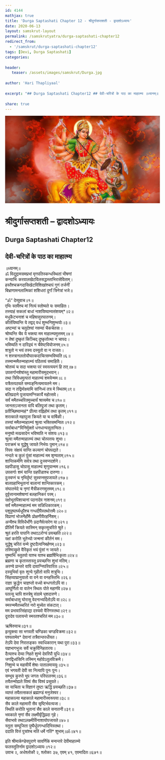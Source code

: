 ```yaml
---
id: 4144    
mathjax: true    
title: 'Durga Saptashati Chapter 12 - श्रीदुर्गासप्तशती - द्वादशोऽध्यायः'    
date: 2020-06-13    
layout: samskrut-layout 
permalink: /samskrutyatra/durga-saptashati-chapter12
redirect_from: 
  - '/samskrut/durga-saptashati-chapter12'
tags: [Devi, Durga Saptashati]    
categories:    
    
header:    
   teaser: /assets/images/samskrut/Durga.jpg    
    
author: 'Hari Thapliyaal'    
    
excerpt: "## Durga Saptashati Chapter12 ## देवी-चरित्रों के पाठ का माहात्म्य ॥ध्यानम्॥ ॐ विद्युद्दामसमप्रभां मृगपतिस्कन्धस्थितां भीषणां कन्याभिः करवालखेटविलसद्धस्ताभिरासेविताम्। हस्तैश्‍चक्रगदासिखेटविशिखांश्‍चापं गुणं तर्जनीं बिभ्राणामनलात्मिकां शशिधरां दुर्गां त्रिनेत्रां भजे॥ “ॐ” देव्युवाच॥१॥ एभिः स्तवैश्‍च मां नित्यं स्तोष्यते यः समाहितः। तस्याहं सकलां बाधां नाशयिष्याम्यसंशयम्*॥२॥ मधुकैटभनाशं च"
    
share: true    
---
```

![](/assets/images/samskrut/Durga.jpg)    
    
# श्रीदुर्गासप्तशती – द्वादशोऽध्यायः    
## Durga Saptashati Chapter12    
    
## देवी-चरित्रों के पाठ का माहात्म्य    
    
    
॥ध्यानम्॥    
ॐ विद्युद्दामसमप्रभां मृगपतिस्कन्धस्थितां भीषणां    
कन्याभिः करवालखेटविलसद्धस्ताभिरासेविताम्।    
हस्तैश्‍चक्रगदासिखेटविशिखांश्‍चापं गुणं तर्जनीं    
बिभ्राणामनलात्मिकां शशिधरां दुर्गां त्रिनेत्रां भजे॥    
    
“ॐ” देव्युवाच॥१॥    
एभिः स्तवैश्‍च मां नित्यं स्तोष्यते यः समाहितः।    
तस्याहं सकलां बाधां नाशयिष्याम्यसंशयम्*॥२॥    
मधुकैटभनाशं च महिषासुरघातनम्।    
कीर्तयिष्यन्ति ये तद्वद् वधं शुम्भनिशुम्भयोः॥३॥    
अष्टम्यां च चतुर्दश्यां नवम्यां चैकचेतसः।    
श्रोष्यन्ति चैव ये भक्त्या मम माहात्म्यमुत्तमम्॥४॥    
न तेषां दुष्कृतं किञ्चिद् दुष्कृतोत्था न चापदः।    
भविष्यति न दारिद्र्यं न चैवेष्टवियोजनम्॥५॥    
शत्रुतो न भयं तस्य दस्युतो वा न राजतः।    
न शस्त्रानलतोयौघात्कदाचित्सम्भविष्यति॥६॥    
तस्मान्ममैतन्माहात्म्यं पठितव्यं समाहितैः।    
श्रोतव्यं च सदा भक्त्या परं स्वस्त्ययनं हि तत्॥७॥    
उपसर्गानशेषांस्तु महामारीसमुद्भवान्।    
तथा त्रिविधमुत्पातं माहात्म्यं शमयेन्मम॥८॥    
यत्रैतत्पठ्यते सम्यङ्‌नित्यमायतने मम।    
सदा न तद्विमोक्ष्यामि सांनिध्यं तत्र मे स्थितम्॥९॥    
बलिप्रदाने पूजायामग्निकार्ये महोत्सवे।    
सर्वं ममैतच्चरितमुच्चार्यं श्राव्यमेव च॥१०॥    
जानताऽजानता वापि बलिपूजां तथा कृताम्।    
प्रतीच्छिष्याम्यहं* प्रीत्या वह्निहोमं तथा कृतम्॥११॥    
शरत्काले महापूजा क्रियते या च वार्षिकी।    
तस्यां ममैतन्माहात्म्यं श्रुत्वा भक्तिसमन्वितः॥१२॥    
सर्वाबाधा*विनिर्मुक्तो धनधान्यसुतान्वितः।    
मनुष्यो मत्प्रसादेन भविष्यति न संशयः॥१३॥    
श्रुत्वा ममैतन्माहात्म्यं तथा चोत्पत्तयः शुभाः।    
पराक्रमं च युद्धेषु जायते निर्भयः पुमान्॥१४॥    
रिपवः संक्षयं यान्ति कल्याणं चोपपद्यते।    
नन्दते च कुलं पुंसां माहात्म्यं मम शृण्वताम्॥१५॥    
शान्तिकर्मणि सर्वत्र तथा दुःस्वप्नदर्शने।    
ग्रहपीडासु चोग्रासु माहात्म्यं शृणुयान्मम॥१६॥    
उपसर्गाः शमं यान्ति ग्रहपीडाश्‍च दारुणाः।    
दुःस्वप्नं च नृभिर्दृष्टं सुस्वप्नमुपजायते॥१७॥    
बालग्रहाभिभूतानां बालानां शान्तिकारकम्।    
संघातभेदे च नृणां मैत्रीकरणमुत्तमम्॥१८॥    
दुर्वृत्तानामशेषाणां बलहानिकरं परम्।    
रक्षोभूतपिशाचानां पठनादेव नाशनम्॥१९॥    
सर्वं ममैतन्माहात्म्यं मम सन्निधिकारकम्।    
पशुपुष्पार्घ्यधूपैश्‍च गन्धदीपैस्तथोत्तमैः॥२०॥    
विप्राणां भोजनैर्होमैः प्रोक्षणीयैरहर्निशम्।    
अन्यैश्‍च विविधैर्भोगैः प्रदानैर्वत्सरेण या॥२१॥    
प्रीतिर्मे क्रियते सास्मिन् सकृत्सुचरिते श्रुते।    
श्रुतं हरति पापानि तथाऽऽरोग्यं प्रयच्छति॥२२॥    
रक्षां करोति भूतेभ्यो जन्मनां कीर्तनं मम।    
युद्धेषु चरितं यन्मे दुष्टदैत्यनिबर्हणम्॥२३॥    
तस्मिञ्छ्रुते वैरिकृतं भयं पुंसां न जायते।    
युष्माभिः स्तुतयो याश्‍च याश्‍च ब्रह्मर्षिभिःकृताः॥२४॥    
ब्रह्मणा च कृतास्तास्तु प्रयच्छन्ति शुभां मतिम्।    
अरण्ये प्रान्तरे वापि दावाग्निपरिवारितः॥२५॥    
दस्युभिर्वा वृतः शून्ये गृहीतो वापि शत्रुभिः।    
सिंहव्याघ्रानुयातो वा वने वा वनहस्तिभिः॥२६॥    
राज्ञा क्रुद्धेन चाज्ञप्तो वध्यो बन्धगतोऽपि वा।    
आघूर्णितो वा वातेन स्थितः पोते महार्णवे॥२७॥    
पतत्सु चापि शस्त्रेषु संग्रामे भृशदारुणे।    
सर्वाबाधासु घोरासु वेदनाभ्यर्दितोऽपि वा॥२८॥    
स्मरन्ममैतच्चरितं नरो मुच्येत संकटात्।    
मम प्रभावात्सिंहाद्या दस्यवो वैरिणस्तथा॥२९॥    
दूरादेव पलायन्ते स्मरतश्‍चरितं मम॥३०॥    
    
ऋषिरुवाच॥३१॥    
इत्युक्त्वा सा भगवती चण्डिका चण्डविक्रमा॥३२॥    
पश्यतामेव* देवानां तत्रैवान्तरधीयत।    
तेऽपि देवा निरातङ्‌काः स्वाधिकारान् यथा पुरा॥३३॥    
यज्ञभागभुजः सर्वे चक्रुर्विनिहतारयः।    
दैत्याश्‍च देव्या निहते शुम्भे देवरिपौ युधि॥३४॥    
जगद्विध्वंसिनि तस्मिन् महोग्रेऽतुलविक्रमे।    
निशुम्भे च महावीर्ये शेषाः पातालमाययुः॥३५॥    
एवं भगवती देवी सा नित्यापि पुनः पुनः।    
सम्भूय कुरुते भूप जगतः परिपालनम्॥३६॥    
तयैतन्मोह्यते विश्‍वं सैव विश्‍वं प्रसूयते।    
सा याचिता च विज्ञानं तुष्टा ऋद्धिं प्रयच्छति॥३७॥    
व्याप्तं तयैतत्सकलं ब्रह्माण्डं मनुजेश्‍वर।    
महाकाल्या महाकाले महामारीस्वरूपया॥३८॥    
सैव काले महामारी सैव सृष्टिर्भवत्यजा।    
स्थितिं करोति भूतानां सैव काले सनातनी॥३९॥    
भवकाले नृणां सैव लक्ष्मीर्वृद्धिप्रदा गृहे।    
सैवाभावे तथाऽलक्ष्मीर्विनाशायोपजायते॥४०॥    
स्तुता सम्पूजिता पुष्पैर्धूपगन्धादिभिस्तथा।    
ददाति वित्तं पुत्रांश्‍च मतिं धर्मे गतिं* शुभाम्॥ॐ॥४१॥    
    
इति श्रीमार्कण्डेयपुराणे सावर्णिके मन्वन्तरे देवीमाहात्म्ये    
फलस्तुतिर्नाम द्वादशोऽध्यायः॥१२॥    
उवाच २, अर्धश्‍लोकौ २, श्‍लोकाः ३७, एवम् ४१, एवमादितः॥६७१॥    
    
